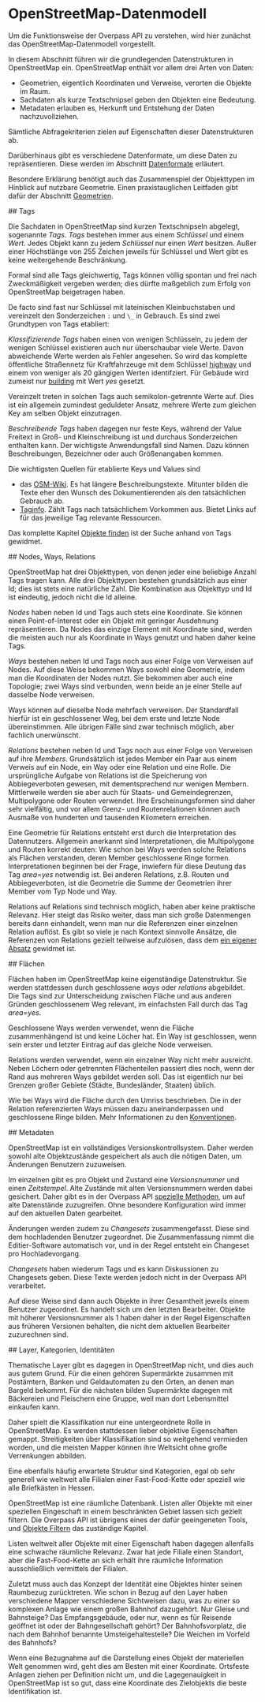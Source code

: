 OpenStreetMap-Datenmodell
=========================

Um die Funktionsweise der Overpass API zu verstehen,
wird hier zunächst das OpenStreetMap-Datenmodell vorgestellt.

In diesem Abschnitt führen wir die grundlegenden Datenstrukturen in OpenStreetMap ein.
OpenStreetMap enthält vor allem drei Arten von Daten:

* Geometrien, eigentlich Koordinaten und Verweise, verorten die Objekte im Raum.
* Sachdaten als kurze Textschnipsel geben den Objekten eine Bedeutung.
* Metadaten erlauben es, Herkunft und Entstehung der Daten nachzuvollziehen.

Sämtliche Abfragekriterien zielen auf Eigenschaften dieser Datenstrukturen ab.

Darüberhinaus gibt es verschiedene Datenformate, um diese Daten zu repräsentieren.
Diese werden im Abschnitt [Datenformate](../targets/formats.md) erläutert.

Besondere Erklärung benötigt auch das Zusammenspiel der Objekttypen im Hinblick auf nutzbare Geometrie.
Einen praxistauglichen Leitfaden gibt dafür der Abschnitt [Geometrien](../full_data/osm_types.md).

<a name="tags"/>
## Tags

Die Sachdaten in OpenStreetMap sind kurzen Textschnipseln abgelegt, sogenannte _Tags_.
_Tags_ bestehen immer aus einem _Schlüssel_ und einem _Wert_.
Jedes Objekt kann zu jedem _Schlüssel_ nur einen _Wert_ besitzen.
Außer einer Höchstlänge von 255 Zeichen jeweils für Schlüssel und Wert gibt es keine weitergehende Beschränkung.

Formal sind alle Tags gleichwertig,
Tags können völlig spontan und frei nach Zweckmäßigkeit vergeben werden;
dies dürfte maßgeblich zum Erfolg von OpenStreetMap beigetragen haben.

De facto sind fast nur Schlüssel mit lateinischen Kleinbuchstaben und vereinzelt den Sonderzeichen `:` und `\_` in Gebrauch.
Es sind zwei Grundtypen von Tags etabliert:

_Klassifizierende Tags_ haben einen von wenigen Schlüsseln,
zu jedem der wenigen Schlüssel existieren auch nur überschaubar viele Werte.
Davon abweichende Werte werden als Fehler angesehen.
So wird das komplette öffentliche Straßennetz für Kraftfahrzeuge mit dem Schlüssel [highway](https://taginfo.openstreetmap.org/keys/highway) und einem von weniger als 20 gängigen Werten identifziert.
Für Gebäude wird zumeist nur [building](https://taginfo.openstreetmap.org/keys/building) mit Wert _yes_ gesetzt.

Vereinzelt treten in solchen Tags auch semikolon-getrennte Werte auf.
Dies ist ein allgemein zumindest geduldeter Ansatz, mehrere Werte zum gleichen Key am selben Objekt einzutragen.

_Beschreibende Tags_ haben dagegen nur feste Keys,
während der Value Freitext in Groß- und Kleinschreibung ist und durchaus Sonderzeichen enthalten kann.
Der wichtigste Anwendungsfall sind Namen.
Dazu können Beschreibungen, Bezeichner oder auch Größenangaben kommen.

Die wichtigsten Quellen für etablierte Keys und Values sind

* das [OSM-Wiki](https://wiki.openstreetmap.org/wiki/Map_Features).
  Es hat längere Beschreibungstexte.
  Mitunter bilden die Texte eher den Wunsch des Dokumentierenden als den tatsächlichen Gebrauch ab.
* [Taginfo](https://taginfo.openstreetmap.org/).
  Zählt Tags nach tatsächlichem Vorkommen aus.
  Bietet Links auf für das jeweilige Tag relevante Ressourcen.

Das komplette Kapitel [Objekte finden](../criteria/index.md) ist der Suche anhand von Tags gewidmet.

<a name="nwr"/>
## Nodes, Ways, Relations

OpenStreetMap hat drei Objekttypen, von denen jeder eine beliebige Anzahl Tags tragen kann.
Alle drei Objekttypen bestehen grundsätzlich aus einer Id;
dies ist stets eine natürliche Zahl.
Die Kombination aus Objekttyp und Id ist eindeutig,
jedoch nicht die Id alleine.

_Nodes_ haben neben Id und Tags auch stets eine Koordinate.
Sie können einen Point-of-Interest oder ein Objekt mit geringer Ausdehnung repräsentieren.
Da Nodes das einzige Element mit Koordinate sind,
werden die meisten auch nur als Koordinate in Ways genutzt und haben daher keine Tags.

_Ways_ bestehen neben Id und Tags noch aus einer Folge von Verweisen auf Nodes.
Auf diese Weise bekommen Ways sowohl eine Geometrie, indem man die Koordinaten der Nodes nutzt.
Sie bekommen aber auch eine Topologie;
zwei Ways sind verbunden, wenn beide an je einer Stelle auf dasselbe Node verweisen.

Ways können auf dieselbe Node mehrfach verweisen.
Der Standardfall hierfür ist ein geschlossener Weg,
bei dem erste und letzte Node übereinstimmen.
Alle übrigen Fälle sind zwar technisch möglich,
aber fachlich unerwünscht.

_Relations_ bestehen neben Id und Tags noch aus einer Folge von Verweisen auf ihre _Members_.
Grundsätzlich ist jedes Member ein Paar aus einem Verweis auf ein Node, ein Way oder eine Relation und eine Rolle.
Die ursprüngliche Aufgabe von Relations ist die Speicherung von Abbiegeverboten gewesen,
mit dementsprechend nur wenigen Membern.
Mittlerweile werden sie aber auch für Staats- und Gemeindegrenzen, Multipolygone oder Routen verwendet.
Ihre Erscheinungsformen sind daher sehr vielfältig,
und vor allem Grenz- und Routenrelationen können auch Ausmaße von hunderten und tausenden Kilometern erreichen.

Eine Geometrie für Relations entsteht erst durch die Interpretation des Datennutzers.
Allgemein anerkannt sind Interpretationen, die Multipolygone und Routen korrekt deuten:
Wie schon bei Ways werden solche Relations als Flächen verstanden, deren Member geschlossene Ringe formen.
Interpretationen beginnen bei der Frage, inwiefern für diese Deutung das Tag _area_=_yes_ notwendig ist.
Bei anderen Relations, z.B. Routen und Abbiegeverboten, ist die Geometrie die Summe der Geometrien ihrer Member vom Typ Node und Way.

Relations auf Relations sind technisch möglich,
haben aber keine praktische Relevanz.
Hier steigt das Risiko weiter, dass man sich große Datenmengen bereits dann einhandelt,
wenn man nur die Referenzen einer einzelnen Relation auflöst.
Es gibt so viele je nach Kontext sinnvolle Ansätze, die Referenzen von Relations gezielt teilweise aufzulösen,
dass dem [ein eigener Absatz](../full_data/osm_types.md#rels_on_rels) gewidmet ist.

<a name="areas"/>
## Flächen

Flächen haben im OpenStreetMap keine eigenständige Datenstruktur.
Sie werden stattdessen durch geschlossene _ways_ oder _relations_ abgebildet.
Die Tags sind zur Unterscheidung zwischen Fläche und aus anderen Gründen geschlossenem Weg relevant,
im einfachsten Fall durch das Tag _area_=_yes_.

Geschlossene Ways werden verwendet,
wenn die Fläche zusammenhängend ist und keine Löcher hat.
Ein Way ist geschlossen, wenn sein erster und letzter Eintrag auf das gleiche Node verweisen.

Relations werden verwendet,
wenn ein einzelner Way nicht mehr ausreicht.
Neben Löchern oder getrennten Flächenteilen passiert dies noch,
wenn der Rand aus mehreren Ways gebildet werden soll.
Das ist eigentlich nur bei Grenzen großer Gebiete (Städte, Bundesländer, Staaten) üblich.

Wie bei Ways wird die Fläche durch den Umriss beschrieben.
Die in der Relation referenzierten Ways müssen dazu aneinanderpassen und geschlossene Ringe bilden.
Mehr Informationen zu den [Konventionen](https://github.com/osmlab/fixing-polygons-in-osm/blob/master/doc/background.md).

<a name="metas"/>
## Metadaten

OpenStreetMap ist ein vollständiges Versionskontrollsystem.
Daher werden sowohl alte Objektzustände gespeichert
als auch die nötigen Daten, um Änderungen Benutzern zuzuweisen.

Im einzelnen gibt es pro Objekt und Zustand eine _Versionsnummer_ und einen _Zeitstempel_.
Alte Zustände mit alten Versionsnummern werden dabei gesichert.
Daher gibt es in der Overpass API [spezielle Methoden](../analysis/museum.md), um auf alte Datenstände zuzugreifen.
Ohne besondere Konfiguration wird immer auf den aktuellen Daten gearbeitet.

Änderungen werden zudem zu _Changesets_ zusammengefasst.
Diese sind dem hochladenden Benutzer zugeordnet.
Die Zusammenfassung nimmt die Editier-Software automatisch vor,
und in der Regel entsteht ein Changeset pro Hochladevorgang.

_Changesets_ haben wiederum Tags und es kann Diskussionen zu Changesets geben.
Diese Texte werden jedoch nicht in der Overpass API verarbeitet.

Auf diese Weise sind dann auch Objekte in ihrer Gesamtheit jeweils einem Benutzer zugeordnet.
Es handelt sich um den letzten Bearbeiter.
Objekte mit höherer Versionsnummer als 1 haben daher in der Regel Eigenschaften aus früheren Versionen behalten,
die nicht dem aktuellen Bearbeiter zuzurechnen sind.

<a name="declined"/>
## Layer, Kategorien, Identitäten

Thematische Layer gibt es dagegen in OpenStreetMap nicht,
und dies auch aus gutem Grund.
Für die einen gehören Supermärkte zusammen mit Postämtern, Banken und Geldautomaten zu den Orten,
an denen man Bargeld bekommt.
Für die nächsten bilden Supermärkte dagegen mit Bäckereien und Fleischern eine Gruppe,
weil man dort Lebensmittel einkaufen kann.

Daher spielt die Klassifikation nur eine untergeordnete Rolle in OpenStreetMap.
Es werden stattdessen lieber objektive Eigenschaften gemappt.
Streitigkeiten über Klassifikation sind so weitgehend vermieden worden,
und die meisten Mapper können ihre Weltsicht ohne große Verrenkungen abbilden.

Eine ebenfalls häufig erwartete Struktur sind Kategorien,
egal ob sehr generell wie weltweit alle Filialen einer Fast-Food-Kette
oder speziell wie alle Briefkästen in Hessen.

OpenStreetMap ist eine räumliche Datenbank.
Listen aller Objekte mit einer speziellen Eingeschaft in einem beschränkten Gebiet lassen sich gezielt filtern.
Die Overpass API ist übrigens eines der dafür geeingeneten Tools,
und [Objekte Filtern](../criteria/index.md) das zuständige Kapitel.

Listen weltweit aller Objekte mit einer Eigenschaft haben dagegen allenfalls eine schwache räumliche Relevanz.
Zwar hat jede Filiale einen Standort,
aber die Fast-Food-Kette an sich erhält ihre räumliche Information ausschließlich vermittels der Filialen.

Zuletzt muss auch das Konzept der Identität eine Objektes hinter seinen Raumbezug zurücktreten.
Wie schon in Bezug auf den Layer haben verschiedene Mapper verschiedene Sichtweisen dazu,
was zu einer so komplexen Anlage wie einem großen Bahnhof dazugehört.
Nur Gleise und Bahnsteige? Das Empfangsgebäude, oder nur, wenn es für Reisende geöffnet ist oder der Bahngesellschaft gehört? Der Bahnhofsvorplatz, die nach dem Bahnhof benannte Umsteigehaltestelle?
Die Weichen im Vorfeld des Bahnhofs?

Wenn eine Bezugnahme auf die Darstellung eines Objekt der materiellen Welt genommen wird,
geht dies am Besten mit einer Koordinate.
Ortsfeste Anlagen ziehen per Definition nicht um,
und die Lagegenauigkeit in OpenStreetMap ist so gut,
dass eine Koordinate des Zielobjekts die beste Identifikation ist.

